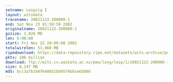 ```yaml
---
setname: Leipzig I
layout: witsdata
tracename: 20021122-200000-1
end: Sat Nov 23 01:59:59 2002
originalname: 20021122-200000-1
gzsize: 2,026 MB
len: 6:00:00
start: Fri Nov 22 20:00:00 2002
totalwirelen: 53,860 MB
ripedownload: https://data-repository.ripe.net/datasets/wits-archive/pma/long/leip/1/20021122-200000-1.gz
pkts: 106 million
download: ftp://wits.cs.waikato.ac.nz/pma/long/leip/1/20021122-200000-1.gz
size: 8,147 MB
md5: bcc3a7b148f640851bb9574bb1e65886
---
```

